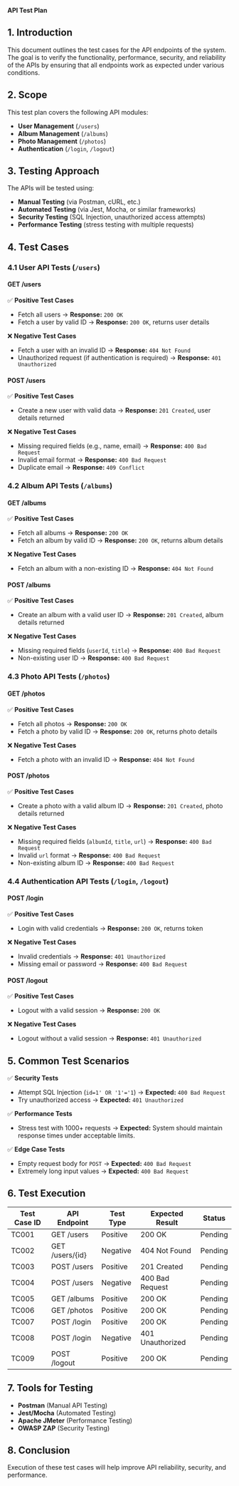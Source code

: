 **API Test Plan**  

## **1. Introduction**  
This document outlines the test cases for the API endpoints of the system. The goal is to verify the functionality, performance, security, and reliability of the APIs by ensuring that all endpoints work as expected under various conditions.

## **2. Scope**  
This test plan covers the following API modules:
- **User Management** (`/users`)
- **Album Management** (`/albums`)
- **Photo Management** (`/photos`)
- **Authentication** (`/login`, `/logout`)

## **3. Testing Approach**  
The APIs will be tested using:
- **Manual Testing** (via Postman, cURL, etc.)
- **Automated Testing** (via Jest, Mocha, or similar frameworks)
- **Security Testing** (SQL Injection, unauthorized access attempts)
- **Performance Testing** (stress testing with multiple requests)

## **4. Test Cases**  

### **4.1 User API Tests (`/users`)**
#### **GET /users**  
✅ **Positive Test Cases**  
- Fetch all users → **Response:** `200 OK`
- Fetch a user by valid ID → **Response:** `200 OK`, returns user details  

❌ **Negative Test Cases**  
- Fetch a user with an invalid ID → **Response:** `404 Not Found`
- Unauthorized request (if authentication is required) → **Response:** `401 Unauthorized`

#### **POST /users**  
✅ **Positive Test Cases**  
- Create a new user with valid data → **Response:** `201 Created`, user details returned  

❌ **Negative Test Cases**  
- Missing required fields (e.g., name, email) → **Response:** `400 Bad Request`
- Invalid email format → **Response:** `400 Bad Request`
- Duplicate email → **Response:** `409 Conflict`

### **4.2 Album API Tests (`/albums`)**
#### **GET /albums**  
✅ **Positive Test Cases**  
- Fetch all albums → **Response:** `200 OK`
- Fetch an album by valid ID → **Response:** `200 OK`, returns album details  

❌ **Negative Test Cases**  
- Fetch an album with a non-existing ID → **Response:** `404 Not Found`

#### **POST /albums**  
✅ **Positive Test Cases**  
- Create an album with a valid user ID → **Response:** `201 Created`, album details returned  

❌ **Negative Test Cases**  
- Missing required fields (`userId`, `title`) → **Response:** `400 Bad Request`
- Non-existing user ID → **Response:** `400 Bad Request`

### **4.3 Photo API Tests (`/photos`)**
#### **GET /photos**  
✅ **Positive Test Cases**  
- Fetch all photos → **Response:** `200 OK`
- Fetch a photo by valid ID → **Response:** `200 OK`, returns photo details  

❌ **Negative Test Cases**  
- Fetch a photo with an invalid ID → **Response:** `404 Not Found`

#### **POST /photos**  
✅ **Positive Test Cases**  
- Create a photo with a valid album ID → **Response:** `201 Created`, photo details returned  

❌ **Negative Test Cases**  
- Missing required fields (`albumId`, `title`, `url`) → **Response:** `400 Bad Request`
- Invalid `url` format → **Response:** `400 Bad Request`
- Non-existing album ID → **Response:** `400 Bad Request`

### **4.4 Authentication API Tests (`/login`, `/logout`)**
#### **POST /login**  
✅ **Positive Test Cases**  
- Login with valid credentials → **Response:** `200 OK`, returns token  

❌ **Negative Test Cases**  
- Invalid credentials → **Response:** `401 Unauthorized`
- Missing email or password → **Response:** `400 Bad Request`

#### **POST /logout**  
✅ **Positive Test Cases**  
- Logout with a valid session → **Response:** `200 OK`  

❌ **Negative Test Cases**  
- Logout without a valid session → **Response:** `401 Unauthorized`

## **5. Common Test Scenarios**
✅ **Security Tests**  
- Attempt SQL Injection (`id=1' OR '1'='1`) → **Expected:** `400 Bad Request`
- Try unauthorized access → **Expected:** `401 Unauthorized`

✅ **Performance Tests**  
- Stress test with 1000+ requests → **Expected:** System should maintain response times under acceptable limits.

✅ **Edge Case Tests**  
- Empty request body for `POST` → **Expected:** `400 Bad Request`
- Extremely long input values → **Expected:** `400 Bad Request`

## **6. Test Execution**  
| Test Case ID | API Endpoint | Test Type | Expected Result | Status |
|-------------|-------------|----------|----------------|--------|
| TC001 | GET /users | Positive | 200 OK | Pending |
| TC002 | GET /users/{id} | Negative | 404 Not Found | Pending |
| TC003 | POST /users | Positive | 201 Created | Pending |
| TC004 | POST /users | Negative | 400 Bad Request | Pending |
| TC005 | GET /albums | Positive | 200 OK | Pending |
| TC006 | GET /photos | Positive | 200 OK | Pending |
| TC007 | POST /login | Positive | 200 OK | Pending |
| TC008 | POST /login | Negative | 401 Unauthorized | Pending |
| TC009 | POST /logout | Positive | 200 OK | Pending |

## **7. Tools for Testing**  
- **Postman** (Manual API Testing)
- **Jest/Mocha** (Automated Testing)
- **Apache JMeter** (Performance Testing)
- **OWASP ZAP** (Security Testing)

## **8. Conclusion**  
Execution of these test cases will help improve API reliability, security, and performance.

